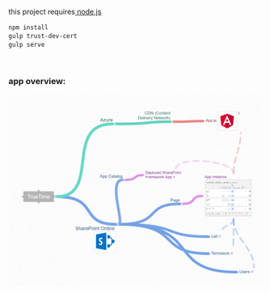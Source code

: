 <p>
    this project requires<a href="https://nodejs.org/en/download/"> node.js</a>
</p>


```bash
npm install
gulp trust-dev-cert
gulp serve
```
<br/>
<h3>app overview: </h3>
<img src="/coggle_screen.PNG?raw=true" />

